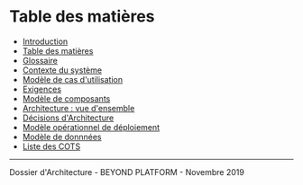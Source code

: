 # Table des matières

-   [Introduction](./0000.Introduction.md)
-   [Table des matières](./0001.TableOfContent.md)
-   [Glossaire](./0002.Glossary.md)
-   [Contexte du système](./0100.SystemContext.md)
-   [Modèle de cas d'utilisation](./0200.UseCaseModel.md)
-   [Exigences](./0300.Requirements.md)
-   [Modèle de composants](./0400.ComponentsModel.md)
-   [Architecture : vue d'ensemble](./0500.ArchitectureOverview.md)
-   [Décisions d'Architecture ](./0600.ArchitectureDecisions.md)
-   [Modèle opérationnel de déploiement](./0700.DeploymentModel.md)
-   [Modèle de donnnées](./0800.DataModel.md)
-   [Liste des COTS](./0900.COTSList.md)

* * *

Dossier d'Architecture - BEYOND PLATFORM - Novembre 2019
